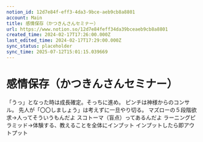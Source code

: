 ```yaml
---
notion_id: 12d7e84f-eff3-4da3-9bce-aeb9cb8a8801
account: Main
title: 感情保存（かつきんさんセミナー）
url: https://www.notion.so/12d7e84feff34da39bceaeb9cb8a8801
created_time: 2024-02-17T17:26:00.000Z
last_edited_time: 2024-02-17T17:29:00.000Z
sync_status: placeholder
sync_time: 2025-07-12T15:01:15.039669
---
```

# 感情保存（かつきんさんセミナー）

「うっ」となった時は成長確定。そっちに進め。
ピンチは神様からのコンサル。
先人が「〇〇しましょう」は考えずに一旦やり切る。
マズローの５段階欲求→人ってそういうもんだよ
スコトーマ（盲点）ってあるんだよ
ラーニングピラミッド→体験する、教えることを全体にインプット
インプットしたら即アウトプット